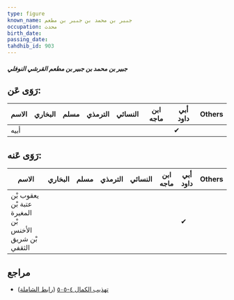 ```yaml
---
type: figure
known_name: جبير بن محمد بن جبير بن مطعم
occupation: محدث
birth_date:
passing_date:
tahdhib_id: 903
---
```

##### جبير بن محمد بن جبير بن مطعم القرشي النوفلي

## رَوَى عَن:
| الاسم | البخاري | مسلم | الترمذي | النسائي | ابن ماجه | أبي داود | Others |
| ----- | ------- | ---- | ------- | ------- | -------- | -------- | ------ |
| أبيه  |         |      |         |         |          | ✔        |        |
## رَوَى عَنه:
| الاسم                                                 | البخاري | مسلم | الترمذي | النسائي | ابن ماجه | أبي داود | Others |
| ----------------------------------------------------- | ------- | ---- | ------- | ------- | -------- | -------- | ------ |
| يعقوب بْن عتبة بْن المغيرة بْن الأخنس بْن شريق الثقفي |         |      |         |         |          | ✔        |        |
## مراجع
- [تهذيب الكمال ٤-٥٠٥](obsidian://open?vault=Tahdhib-al-Kamal&file=Figures/٩٠٣-جبير%20بن%20محمد%20بن%20جبير%20بن%20مطعم%20القرشي%20النوفلي) ([رابط الشاملة](https://shamela.ws/book/3722/2019))